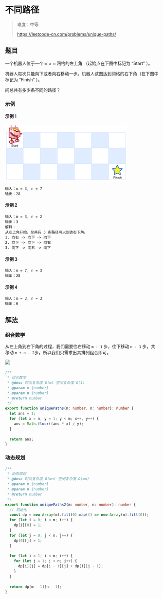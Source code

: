 # 不同路径

> 难度：中等
>
> https://leetcode-cn.com/problems/unique-paths/

## 题目

一个机器人位于一个 `m x n` 网格的左上角 （起始点在下图中标记为 “Start” ）。

机器人每次只能向下或者向右移动一步。机器人试图达到网格的右下角（在下图中标记为
“Finish” ）。

问总共有多少条不同的路径？

### 示例

#### 示例 1

![unique-paths.png](../../assets/images/problemset/unique-paths.png)

```
输入：m = 3, n = 7
输出：28
```

#### 示例 2

```
输入：m = 3, n = 2
输出：3
解释：
从左上角开始，总共有 3 条路径可以到达右下角。
1. 向右 -> 向下 -> 向下
2. 向下 -> 向下 -> 向右
3. 向下 -> 向右 -> 向下
```

#### 示例 3

```
输入：m = 7, n = 3
输出：28
```

#### 示例 4

```
输入：m = 3, n = 3
输出：6
```

## 解法

### 组合数学

从左上角到右下角的过程，我们需要往右移动 `m - 1` 步，往下移动 `n - 1` 步，共移动
`m + n - 2`步，所以我们只需求出其排列组合即可。

<img src="http://latex.codecogs.com/svg.latex?C^{m-1}_{m+n-2}=\frac{(m+n-2)(m+n-3)...n}{(m-1)!}" />

```typescript
/**
 * 组合数学
 * @desc 时间复杂度 O(m) 空间复杂度 O(1)
 * @param m {number}
 * @param n {number}
 * @return number
 */
export function uniquePaths(m: number, n: number): number {
  let ans = 1;
  for (let x = n, y = 1; y < m; x++, y++) {
    ans = Math.floor((ans * x) / y);
  }

  return ans;
}
```

### 动态规划

```typescript
/**
 * 动态规划
 * @desc 时间复杂度 O(mn) 空间复杂度 O(mn)
 * @param m {number}
 * @param n {number}
 * @return number
 */
export function uniquePaths2(m: number, n: number): number {
  // 初始化
  const dp = new Array(m).fill(0).map(() => new Array(n).fill(0));
  for (let i = 0; i < m; i++) {
    dp[i][0] = 1;
  }
  for (let j = 0; j < n; j++) {
    dp[0][j] = 1;
  }

  for (let i = 1; i < m; i++) {
    for (let j = 1; j < n; j++) {
      dp[i][j] = dp[i - 1][j] + dp[i][j - 1];
    }
  }

  return dp[m - 1][n - 1];
}
```
